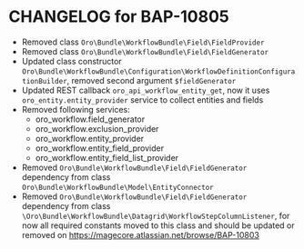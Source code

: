 CHANGELOG for BAP-10805
=======================
* Removed class `Oro\Bundle\WorkflowBundle\Field\FieldProvider`
* Removed class `Oro\Bundle\WorkflowBundle\Field\FieldGenerator`
* Updated class constructor `Oro\Bundle\WorkflowBundle\Configuration\WorkflowDefinitionConfigurationBuilder`, removed second argument `$fieldGenerator`
* Updated REST callback `oro_api_workflow_entity_get`, now it uses `oro_entity.entity_provider` service to collect entities and fields
* Removed following services:
    * oro_workflow.field_generator
    * oro_workflow.exclusion_provider
    * oro_workflow.entity_provider
    * oro_workflow.entity_field_provider
    * oro_workflow.entity_field_list_provider
* Removed `Oro\Bundle\WorkflowBundle\Field\FieldGenerator` dependency from class `Oro\Bundle\WorkflowBundle\Model\EntityConnector`
* Removed `Oro\Bundle\WorkflowBundle\Field\FieldGenerator` dependency from class ``\Oro\Bundle\WorkflowBundle\Datagrid\WorkflowStepColumnListener``, for now all required constants moved to this class and should be updated or removed on https://magecore.atlassian.net/browse/BAP-10803